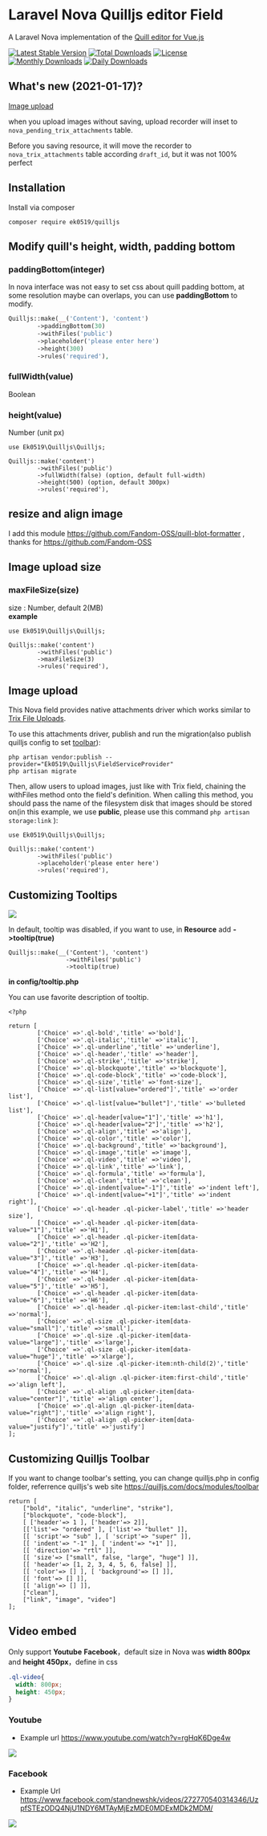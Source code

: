 # Laravel Nova Quilljs editor Field

A Laravel Nova implementation of the [Quill editor for Vue.js](https://github.com/surmon-china/vue-quill-editor)

[![Latest Stable Version](https://poser.pugx.org/ek0519/quilljs/v/stable)](https://packagist.org/packages/ek0519/quilljs)
[![Total Downloads](https://poser.pugx.org/ek0519/quilljs/downloads)](https://packagist.org/packages/ek0519/quilljs)
[![License](https://poser.pugx.org/ek0519/quilljs/license)](https://packagist.org/packages/ek0519/quilljs)
[![Monthly Downloads](https://poser.pugx.org/ek0519/quilljs/d/monthly)](https://packagist.org/packages/ek0519/quilljs)
[![Daily Downloads](https://poser.pugx.org/ek0519/quilljs/d/daily)](https://packagist.org/packages/ek0519/quilljs)
## What's new (2021-01-17)?

[Image upload](https://nova.laravel.com/docs/3.0/resources/fields.html#trix-file-uploads)

when you upload images without saving, upload recorder will inset to `nova_pending_trix_attachments` table.

Before you saving resource, it will move the recorder to `nova_trix_attachments` table according `draft_id`, but it was not 100% perfect

## Installation

Install via composer
```
composer require ek0519/quilljs
```

## Modify quill's height, width, padding bottom

### **paddingBottom**(integer)
In nova interface was not easy to set css about quill padding bottom, at some resolution maybe can overlaps, you can use **paddingBottom** to modify.
```php
Quilljs::make(__('Content'), 'content')
        ->paddingBottom(30)
        ->withFiles('public')
        ->placeholder('please enter here')
        ->height(300)
        ->rules('required'),
```
### **fullWidth(value)**
Boolean

### **height(value)**
Number (unit px)
```
use Ek0519\Quilljs\Quilljs;

Quilljs::make('content')
        ->withFiles('public')
        ->fullWidth(false) (option, default full-width)
        ->height(500) (option, default 300px)
        ->rules('required'),
```

## **resize** and **align** image

I add this module https://github.com/Fandom-OSS/quill-blot-formatter , thanks for https://github.com/Fandom-OSS

## Image upload size

### **maxFileSize(size)**  
size : Number, default 2(MB)  
**example**
```
use Ek0519\Quilljs\Quilljs;

Quilljs::make('content')
        ->withFiles('public')
        ->maxFileSize(3)
        ->rules('required'),
```

## Image upload

This Nova field provides native attachments driver which works similar to [Trix File Uploads](https://nova.laravel.com/docs/2.0/resources/fields.html#trix-field).

To use this attachments driver, publish and run the migration(also publish quilljs config to set [toolbar](https://quilljs.com/docs/modules/toolbar/)):

```
php artisan vendor:publish --provider="Ek0519\Quilljs\FieldServiceProvider"
php artisan migrate
```

Then, allow users to upload images, just like with Trix field, chaining the withFiles method onto the field's definition. When calling this method, you should pass the name of the filesystem disk that images should be stored on(in this example, we use **public**, please use this command `php artisan storage:link` ):

```
use Ek0519\Quilljs\Quilljs;

Quilljs::make('content')
        ->withFiles('public')
        ->placeholder('please enter here')
        ->rules('required'),

```

## Customizing Tooltips

![](https://i.imgur.com/kSNwoUO.png)

In default, tooltip was disabled, if you want to use, in **Resource** add **->tooltip(true)**

```php=
Quilljs::make(__('Content'), 'content')
                ->withFiles('public')
                ->tooltip(true)
```

**in config/tooltip.php** 

You can use favorite description of tooltip.

```php=
<?php

return [
        ['Choice' =>'.ql-bold','title' =>'bold'],
        ['Choice' =>'.ql-italic','title' =>'italic'],
        ['Choice' =>'.ql-underline','title' =>'underline'],
        ['Choice' =>'.ql-header','title' =>'header'],
        ['Choice' =>'.ql-strike','title' =>'strike'],
        ['Choice' =>'.ql-blockquote','title' =>'blockquote'],
        ['Choice' =>'.ql-code-block','title' =>'code-block'],
        ['Choice' =>'.ql-size','title' =>'font-size'],
        ['Choice' =>'.ql-list[value="ordered"]','title' =>'order list'],
        ['Choice' =>'.ql-list[value="bullet"]','title' =>'bulleted list'],
        ['Choice' =>'.ql-header[value="1"]','title' =>'h1'],
        ['Choice' =>'.ql-header[value="2"]','title' =>'h2'],
        ['Choice' =>'.ql-align','title' =>'align'],
        ['Choice' =>'.ql-color','title' =>'color'],
        ['Choice' =>'.ql-background','title' =>'background'],
        ['Choice' =>'.ql-image','title' =>'image'],
        ['Choice' =>'.ql-video','title' =>'video'],
        ['Choice' =>'.ql-link','title' =>'link'],
        ['Choice' =>'.ql-formula','title' =>'formula'],
        ['Choice' =>'.ql-clean','title' =>'clean'],
        ['Choice' =>'.ql-indent[value="-1"]','title' =>'indent left'],
        ['Choice' =>'.ql-indent[value="+1"]','title' =>'indent right'],
        ['Choice' =>'.ql-header .ql-picker-label','title' =>'header size'],
        ['Choice' =>'.ql-header .ql-picker-item[data-value="1"]','title' =>'H1'],
        ['Choice' =>'.ql-header .ql-picker-item[data-value="2"]','title' =>'H2'],
        ['Choice' =>'.ql-header .ql-picker-item[data-value="3"]','title' =>'H3'],
        ['Choice' =>'.ql-header .ql-picker-item[data-value="4"]','title' =>'H4'],
        ['Choice' =>'.ql-header .ql-picker-item[data-value="5"]','title' =>'H5'],
        ['Choice' =>'.ql-header .ql-picker-item[data-value="6"]','title' =>'H6'],
        ['Choice' =>'.ql-header .ql-picker-item:last-child','title' =>'normal'],
        ['Choice' =>'.ql-size .ql-picker-item[data-value="small"]','title' =>'small'],
        ['Choice' =>'.ql-size .ql-picker-item[data-value="large"]','title' =>'large'],
        ['Choice' =>'.ql-size .ql-picker-item[data-value="huge"]','title' =>'xlarge'],
        ['Choice' =>'.ql-size .ql-picker-item:nth-child(2)','title' =>'normal'],
        ['Choice' =>'.ql-align .ql-picker-item:first-child','title' =>'align left'],
        ['Choice' =>'.ql-align .ql-picker-item[data-value="center"]','title' =>'align center'],
        ['Choice' =>'.ql-align .ql-picker-item[data-value="right"]','title' =>'align right'],
        ['Choice' =>'.ql-align .ql-picker-item[data-value="justify"]','title' =>'justify']
];
```

## Customizing Quilljs Toolbar

If you want to change toolbar's setting, you can change quilljs.php in config folder, referrence quilljs's web site https://quilljs.com/docs/modules/toolbar

```php=
return [
    ["bold", "italic", "underline", "strike"],
    ["blockquote", "code-block"],
    [ ['header'=> 1 ], ['header'=> 2]],
    [['list'=> "ordered" ], ['list'=> "bullet" ]],
    [[ 'script'=> "sub" ], [ 'script'=> "super" ]],
    [[ 'indent'=> "-1" ], [ 'indent'=> "+1" ]],
    [[ 'direction'=> "rtl" ]],
    [[ 'size'=> ["small", false, "large", "huge"] ]],
    [[ 'header'=> [1, 2, 3, 4, 5, 6, false] ]],
    [[ 'color'=> [] ], [ 'background'=> [] ]],
    [[ 'font'=> [] ]],
    [[ 'align'=> [] ]],
    ["clean"],
    ["link", "image", "video"]
];
```

## Video embed

Only support **Youtube** **Facebook**，default size in Nova was **width 800px** and **height 450px**，define in css
```css
.ql-video{
  width: 800px;
  height: 450px;
}
```


### Youtube

* Example url https://www.youtube.com/watch?v=rgHqK6Dge4w

![](https://i.imgur.com/qNYYk91.png)

### Facebook

* Example Url https://www.facebook.com/standnewshk/videos/272770540314346/UzpfSTEzODQ4NjU1NDY6MTAyMjEzMDE0MDExMDk2MDM/

![](https://i.imgur.com/lqDj6Y4.png)


